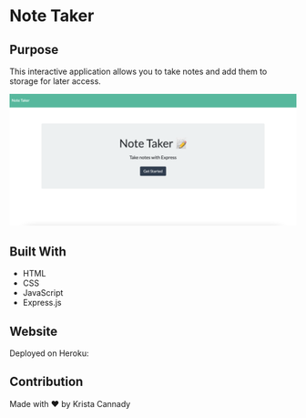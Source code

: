 # Note Taker

## Purpose
This interactive application allows you to take notes and add them to storage for later access. 

![alt text](./public/assets/images/Screen%20Shot%202022-10-12%20at%205.46.59%20PM.png)
## Built With
* HTML
* CSS
* JavaScript
* Express.js
## Website
Deployed on Heroku: 
## Contribution
Made with ❤️ by Krista Cannady


